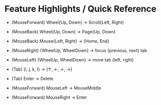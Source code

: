 # Feature Highlights / Quick Reference

- (MouseForward) Wheel{Up, Down} -> Scroll{Left, Right}
- (MouseBack) Wheel{Up, Down} -> Page{Up, Down}
- (MouseBack) Mouse{Left, Right} -> {Home, End}
- (MouseRight) {WheelUp, WheelDown} -> focus {previous, next} tab
- (MouseLeft) {WheelUp, WheelDown} -> move tab {left, right}

- (Tab) {i, j, k, l} -> {↑, ←, ↓, →}
- (Tab) Enter -> Delete

- (MouseForward) MouseLeft -> MouseMiddle
- (MouseForward) MouseRight -> Enter
